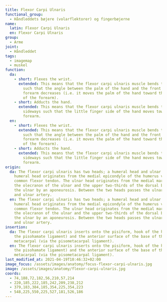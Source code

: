 ```yaml
---
title: Flexor Carpi Ulnaris
functional_group:
  - Håndleddets bøjere (volarflektorer) og fingerbøjerne
name:
  latin: Flexor Carpi Ulnaris
  en: Flexor Carpi Ulnaris
group:
  - Arme
joint:
  - Håndleddet
tags:
  - imagemap
  - muskel
function:
  da:
    - short: Flexes the wrist.
      extended: This means that the flexor carpi ulnaris muscle bends the wrist joint
        such that the angle between the palm of the hand and the front of the
        forearm decreases (i.e. it moves the palm of the hand toward the front
        of the forearm).
    - short: Adducts the hand.
      extended: This means that the flexor carpi ulnaris muscle bends the wrist
        sideways such that the little finger side of the hand moves toward the
        forearm.
  en:
    - short: Flexes the wrist.
      extended: This means that the flexor carpi ulnaris muscle bends the wrist joint
        such that the angle between the palm of the hand and the front of the
        forearm decreases (i.e. it moves the palm of the hand toward the front
        of the forearm).
    - short: Adducts the hand.
      extended: This means that the flexor carpi ulnaris muscle bends the wrist
        sideways such that the little finger side of the hand moves toward the
        forearm.
origin:
  da: The flexor carpi ulnaris has two heads; a humeral head and ulnar head. The
    humeral head originates from the medial epicondyle of the humerus via the
    common flexor tendon. The ulnar head originates from the medial margin of
    the olecranon of the ulnar and the upper two-thirds of the dorsal border of
    the ulnar by an aponeurosis. Between the two heads passes the ulnar nerve
    and ulnar artery.
  en: The flexor carpi ulnaris has two heads; a humeral head and ulnar head. The
    humeral head originates from the medial epicondyle of the humerus via the
    common flexor tendon. The ulnar head originates from the medial margin of
    the olecranon of the ulnar and the upper two-thirds of the dorsal border of
    the ulnar by an aponeurosis. Between the two heads passes the ulnar nerve
    and ulnar artery.
insertion:
  da: The flexor carpi ulnaris inserts onto the pisiform, hook of the hamate (via
    the pisohamate ligament) and the anterior surface of the base of the fifth
    metacarpal (via the pisometacarpal ligament).
  en: The flexor carpi ulnaris inserts onto the pisiform, hook of the hamate (via
    the pisohamate ligament) and the anterior surface of the base of the fifth
    metacarpal (via the pisometacarpal ligament).
last_modified_at: 2021-04-19T10:46:32+02:00
image_focus: /assets/images/anatomy/focus-flexor-carpi-ulnaris.jpg
image: /assets/images/anatomy/flexor-carpi-ulnaris.jpg
coords:
  - 74,188,72,182,56,210,57,214
  - 220,185,222,185,242,209,238,212
  - 379,183,384,185,354,225,354,223
  - 548,225,550,225,527,181,526,186
---
```

